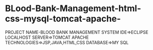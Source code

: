 # BLood-Bank-Management-html-css-mysql-tomcat-apache-
PROJECT NAME-BLOOD BANK MANAGEMENT SYSTEM IDE=>ECLIPSE LOCALHOST SERVER=>TOMCAT APACHE TECHNOLOGIES=>JSP,JAVA,HTML,CSS DATABASE=>MY SQL

